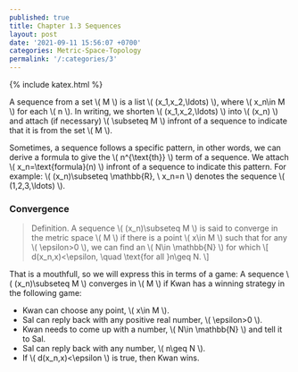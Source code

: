 ```yaml
---
published: true
title: Chapter 1.3 Sequences
layout: post
date: '2021-09-11 15:56:07 +0700'
categories: Metric-Space-Topology
permalink: '/:categories/3'
---
```

{% include katex.html %}

A sequence from a set \\( M \\) is a list \\( (x_1,x_2,\ldots) \\), where \\( x_n\in M \\) for each \\( n \\). In writing, we shorten \\( (x_1,x_2,\ldots) \\) into \\( (x_n) \\) and attach (if necessary) \\( \subseteq M \\) infront of a sequence to indicate that it is from the set \\( M \\).

Sometimes, a sequence follows a specific pattern, in other words, we can derive a formula to give the \\( n^{\text{th}} \\) term of a sequence. We attach \\( x_n=\text{formula}(n) \\) infront of a sequence to indicate this pattern. For example: \\( (x_n)\subseteq \mathbb{R}, \ x_n=n \\) denotes the sequence \\( (1,2,3,\ldots) \\).  

### Convergence

> Definition. A sequence \\( (x_n)\subseteq M \\) is said to converge in the metric space \\( M \\) if there is a point \\( x\in M \\) such that for any \\( \epsilon>0 \\), we can find an \\( N\in \mathbb{N} \\) for which
\\[ d(x_n,x)<\epsilon, \quad \text{for all }n\geq N. \\]

That is a mouthfull, so we will express this in terms of a game: A sequence \\( (x_n)\subseteq M \\) converges in \\( M \\) if Kwan has a winning strategy in the following game:

- Kwan can choose any point, \\( x\in M \\).
- Sal can reply back with any positive real number, \\( \epsilon>0 \\).
- Kwan needs to come up with a number, \\( N\in \mathbb{N} \\) and tell it to Sal.
- Sal can reply back with any number, \\( n\geq N \\). 
- If \\( d(x_n,x)<\epsilon \\) is true, then Kwan wins.


